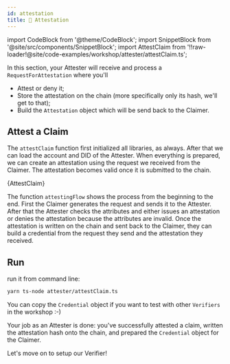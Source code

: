 ```yaml
---
id: attestation
title: 🧾 Attestation
---
```


import CodeBlock from '@theme/CodeBlock';
import SnippetBlock from '@site/src/components/SnippetBlock';
import AttestClaim from '!!raw-loader!@site/code-examples/workshop/attester/attestClaim.ts';

In this section, your <span className="label-role attester">Attester</span> will receive and process a `RequestForAttestation` where you'll

- Attest or deny it;
- Store the attestation on the chain (more specifically only its hash, we'll get to that);
- Build the `Attestation` object which will be send back to the <span className="label-role claimer">Claimer</span>.

## Attest a Claim

The `attestClaim` function first initialized all libraries, as always.
After that we can load the account and DID of the <span className="label-role attester">Attester</span>.
When everything is prepared, we can create an attestation using the request we received from the <span className="label-role claimer">Claimer</span>.
The attestation becomes valid once it is submitted to the chain.

<CodeBlock className="language-js" title="attester/attestClaim.ts">
  {AttestClaim}
</CodeBlock>

The function `attestingFlow` shows the process from the beginning to the end.
First the <span className="label-role claimer">Claimer</span> generates the request and sends it to the <span className="label-role attester">Attester</span>.
After that the <span className="label-role attester">Attester</span> checks the attributes and either issues an attestation or denies the attestation because the attributes are invalid.
Once the attestation is written on the chain and sent back to the <span className="label-role claimer">Claimer</span>, they can build a credential from the request they send and the attestation they received.

## Run

run it from command line:

```bash
yarn ts-node attester/attestClaim.ts
```

You can copy the `Credential` object if you want to test with other `Verifiers` in the workshop :-)

Your job as an <span className="label-role attester">Attester</span> is done: you've successfully attested a claim, written the attestation hash onto the chain, and prepared the `Credential` object for the <span className="label-role claimer">Claimer</span>.

Let's move on to setup our <span className="label-role verifier">Verifier</span>!
